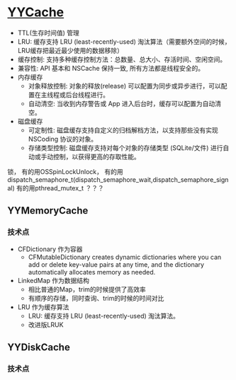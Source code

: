 # [YYCache](https://github.com/ibireme/YYCache)

* TTL(生存时间值) 管理
* LRU: 缓存支持 LRU (least-recently-used) 淘汰算法（需要额外空间的时候，LRU缓存把最近最少使用的数据移除）
* 缓存控制: 支持多种缓存控制方法：总数量、总大小、存活时间、空闲空间。
* 兼容性: API 基本和 NSCache 保持一致, 所有方法都是线程安全的。
* 内存缓存
	- 对象释放控制: 对象的释放(release) 可以配置为同步或异步进行，可以配置在主线程或后台线程进行。
	- 自动清空: 当收到内存警告或 App 进入后台时，缓存可以配置为自动清空。
* 磁盘缓存
	- 可定制性: 磁盘缓存支持自定义的归档解档方法，以支持那些没有实现 NSCoding 协议的对象。
	- 存储类型控制: 磁盘缓存支持对每个对象的存储类型 (SQLite/文件) 进行自动或手动控制，以获得更高的存取性能。


锁，
有的用OSSpinLockUnlock， 
有的用dispatch_semaphore_t(dispatch_semaphore_wait,dispatch_semaphore_signal)
有的用pthread_mutex_t
？？？

## YYMemoryCache

### 技术点

* CFDictionary 作为容器
	- CFMutableDictionary creates dynamic dictionaries where you can add or delete key-value pairs at any time, and the dictionary automatically allocates memory as needed.
* LinkedMap 作为数据结构
	- 相比普通的Map，trim的时候提供了高效率
	- 有顺序的存储，同时查询、trim的时候的时间对比
* LRU 作为缓存算法
	- LRU: 缓存支持 LRU (least-recently-used) 淘汰算法。
	- 改进版LRUK

## YYDiskCache


### 技术点